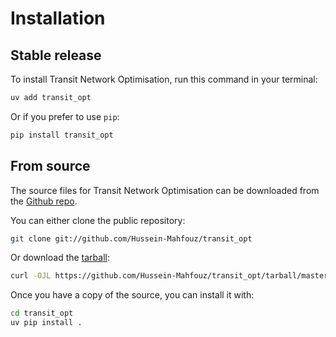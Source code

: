 # Installation

## Stable release

To install Transit Network Optimisation, run this command in your terminal:

```sh
uv add transit_opt
```

Or if you prefer to use `pip`:

```sh
pip install transit_opt
```

## From source

The source files for Transit Network Optimisation can be downloaded from the [Github repo](https://github.com/Hussein-Mahfouz/transit_opt).

You can either clone the public repository:

```sh
git clone git://github.com/Hussein-Mahfouz/transit_opt
```

Or download the [tarball](https://github.com/Hussein-Mahfouz/transit_opt/tarball/master):

```sh
curl -OJL https://github.com/Hussein-Mahfouz/transit_opt/tarball/master
```

Once you have a copy of the source, you can install it with:

```sh
cd transit_opt
uv pip install .
```
